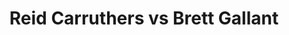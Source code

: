 ---
title: Reid Carruthers vs Brett Gallant
player1:
  name: Carruthers, Reid
  percent: 86
  wins: 3
  losses: 2
player2:
  name: Gallant, Brett
  percent: 83
  wins: 2
  losses: 3
games:
- player1:
    team: MB
    position: Second
    percent: 94
    win: 1
    loss: 0
  player2:
    team: NL
    position: Third
    percent: 75
    win: 0
    loss: 1
  event: Brier
  year: 2013
  draw: Round Robin(11)
  score: MB 9 - NL 5
- player1:
    team: MB
    position: Lead
    percent: 90
    win: 1
    loss: 0
  player2:
    team: NL
    position: Third
    percent: 78
    win: 0
    loss: 1
  event: Brier
  year: 2014
  draw: Round Robin(2)
  score: NL 5 - MB 6
- player1:
    team: MB
    position: Fourth
    percent: 88
    win: 1
    loss: 0
  player2:
    team: NL
    position: Second
    percent: 94
    win: 0
    loss: 1
  event: Brier
  year: 2015
  draw: Round Robin(7)
  score: MB 8 - NL 5
- player1:
    team: MB
    position: Fourth
    percent: 73
    win: 0
    loss: 1
  player2:
    team: CA
    position: Second
    percent: 91
    win: 1
    loss: 0
  event: Brier
  year: 2018
  draw: Pool(15)
  score: CA 7 - MB 2
- player1:
    team: MB
    position: Third
    percent: 84
    win: 0
    loss: 1
  player2:
    team: CA
    position: Second
    percent: 80
    win: 1
    loss: 0
  event: Brier
  year: 2019
  draw: Pool(15)
  score: CA 6 - MB 3
- player1:
    team: Carr
    position: Fourth
    percent: 76
    win: 0
    loss: 1
  player2:
    team: Gush
    position: Second
    percent: 75
    win: 1
    loss: 0
  event: Trials (Men)
  year: 2017
  draw: Round Robin(11)
  score: Gush 9 - Carr 5
---